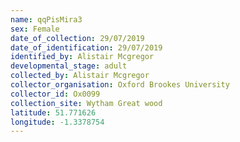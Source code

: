 ```yaml
---
name: qqPisMira3
sex: Female
date_of_collection: 29/07/2019
date_of_identification: 29/07/2019
identified_by: Alistair Mcgregor
developmental_stage: adult
collected_by: Alistair Mcgregor
collector_organisation: Oxford Brookes University
collector_id: Ox0099
collection_site: Wytham Great wood
latitude: 51.771626
longitude: -1.3378754
---
```

